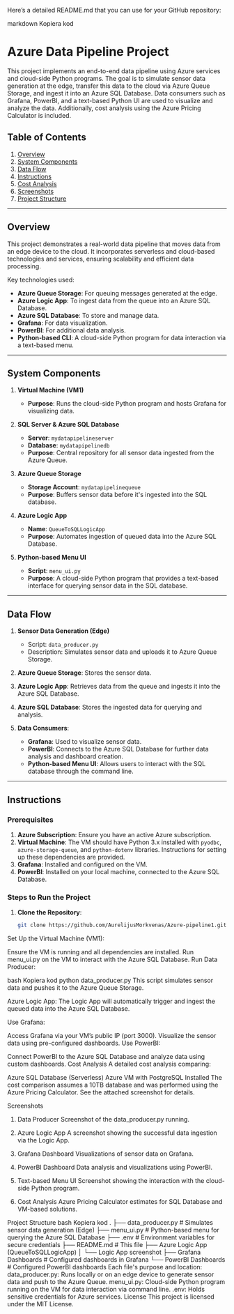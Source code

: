 Here’s a detailed README.md that you can use for your GitHub repository:

markdown
Kopiera kod
# Azure Data Pipeline Project

This project implements an end-to-end data pipeline using Azure services and cloud-side Python programs. The goal is to simulate sensor data generation at the edge, transfer this data to the cloud via Azure Queue Storage, and ingest it into an Azure SQL Database. Data consumers such as Grafana, PowerBI, and a text-based Python UI are used to visualize and analyze the data. Additionally, cost analysis using the Azure Pricing Calculator is included.

## Table of Contents

1. [Overview](#overview)
2. [System Components](#system-components)
3. [Data Flow](#data-flow)
4. [Instructions](#instructions)
5. [Cost Analysis](#cost-analysis)
6. [Screenshots](#screenshots)
7. [Project Structure](#project-structure)

---

## Overview

This project demonstrates a real-world data pipeline that moves data from an edge device to the cloud. It incorporates serverless and cloud-based technologies and services, ensuring scalability and efficient data processing.

Key technologies used:
- **Azure Queue Storage**: For queuing messages generated at the edge.
- **Azure Logic App**: To ingest data from the queue into an Azure SQL Database.
- **Azure SQL Database**: To store and manage data.
- **Grafana**: For data visualization.
- **PowerBI**: For additional data analysis.
- **Python-based CLI**: A cloud-side Python program for data interaction via a text-based menu.

---

## System Components

1. **Virtual Machine (VM1)**
   - **Purpose**: Runs the cloud-side Python program and hosts Grafana for visualizing data.
   
2. **SQL Server & Azure SQL Database**
   - **Server**: `mydatapipelineserver`
   - **Database**: `mydatapipelinedb`
   - **Purpose**: Central repository for all sensor data ingested from the Azure Queue.

3. **Azure Queue Storage**
   - **Storage Account**: `mydatapipelinequeue`
   - **Purpose**: Buffers sensor data before it's ingested into the SQL database.

4. **Azure Logic App**
   - **Name**: `QueueToSQLLogicApp`
   - **Purpose**: Automates ingestion of queued data into the Azure SQL Database.

5. **Python-based Menu UI**
   - **Script**: `menu_ui.py`
   - **Purpose**: A cloud-side Python program that provides a text-based interface for querying sensor data in the SQL database.

---

## Data Flow

1. **Sensor Data Generation (Edge)**
   - Script: `data_producer.py`
   - Description: Simulates sensor data and uploads it to Azure Queue Storage.

2. **Azure Queue Storage**: Stores the sensor data.

3. **Azure Logic App**: Retrieves data from the queue and ingests it into the Azure SQL Database.

4. **Azure SQL Database**: Stores the ingested data for querying and analysis.

5. **Data Consumers**:
   - **Grafana**: Used to visualize sensor data.
   - **PowerBI**: Connects to the Azure SQL Database for further data analysis and dashboard creation.
   - **Python-based Menu UI**: Allows users to interact with the SQL database through the command line.

---

## Instructions

### Prerequisites

1. **Azure Subscription**: Ensure you have an active Azure subscription.
2. **Virtual Machine**: The VM should have Python 3.x installed with `pyodbc`, `azure-storage-queue`, and `python-dotenv` libraries. Instructions for setting up these dependencies are provided.
3. **Grafana**: Installed and configured on the VM.
4. **PowerBI**: Installed on your local machine, connected to the Azure SQL Database.

### Steps to Run the Project

1. **Clone the Repository**: 
   ```bash
   git clone https://github.com/AurelijusMorkvenas/Azure-pipeline1.git
Set Up the Virtual Machine (VM1):

Ensure the VM is running and all dependencies are installed.
Run menu_ui.py on the VM to interact with the Azure SQL Database.
Run Data Producer:

bash
Kopiera kod
python data_producer.py
This script simulates sensor data and pushes it to the Azure Queue Storage.

Azure Logic App: The Logic App will automatically trigger and ingest the queued data into the Azure SQL Database.

Use Grafana:

Access Grafana via your VM’s public IP (port 3000).
Visualize the sensor data using pre-configured dashboards.
Use PowerBI:

Connect PowerBI to the Azure SQL Database and analyze data using custom dashboards.
Cost Analysis
A detailed cost analysis comparing:

Azure SQL Database (Serverless)
Azure VM with PostgreSQL Installed
The cost comparison assumes a 10TB database and was performed using the Azure Pricing Calculator. See the attached screenshot for details.

Screenshots
1. Data Producer
Screenshot of the data_producer.py running.

2. Azure Logic App
A screenshot showing the successful data ingestion via the Logic App.

3. Grafana Dashboard
Visualizations of sensor data on Grafana.

4. PowerBI Dashboard
Data analysis and visualizations using PowerBI.

5. Text-based Menu UI
Screenshot showing the interaction with the cloud-side Python program.

6. Cost Analysis
Azure Pricing Calculator estimates for SQL Database and VM-based solutions.

Project Structure
bash
Kopiera kod
.
├── data_producer.py                # Simulates sensor data generation (Edge)
├── menu_ui.py                      # Python-based menu for querying the Azure SQL Database
├── .env                            # Environment variables for secure credentials
├── README.md                       # This file
├── Azure Logic App (QueueToSQLLogicApp)
│   └── Logic App screenshot
├── Grafana Dashboards               # Configured dashboards in Grafana
└── PowerBI Dashboards               # Configured PowerBI dashboards
Each file's purpose and location:
data_producer.py: Runs locally or on an edge device to generate sensor data and push to the Azure Queue.
menu_ui.py: Cloud-side Python program running on the VM for data interaction via command line.
.env: Holds sensitive credentials for Azure services.
License
This project is licensed under the MIT License.